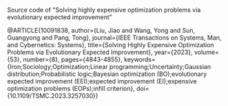 Source code of "Solving highly expensive optimization problems via evolutionary expected improvement"

@ARTICLE{10091838,
  author={Liu, Jiao and Wang, Yong and Sun, Guangyong and Pang, Tong},
  journal={IEEE Transactions on Systems, Man, and Cybernetics: Systems}, 
  title={Solving Highly Expensive Optimization Problems via Evolutionary Expected Improvement}, 
  year={2023},
  volume={53},
  number={8},
  pages={4843-4855},
  keywords={Iron;Sociology;Optimization;Linear programming;Uncertainty;Gaussian distribution;Probabilistic logic;Bayesian optimization (BO);evolutionary expected improvement (EEI);expected improvement (EI);expensive optimization problems (EOPs);infill criterion},
  doi={10.1109/TSMC.2023.3257030}}
